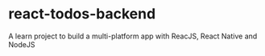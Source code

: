 # react-todos-backend
A learn project to build a multi-platform app with ReacJS, React Native and NodeJS
